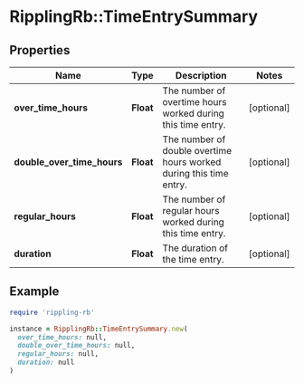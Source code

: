 # RipplingRb::TimeEntrySummary

## Properties

| Name | Type | Description | Notes |
| ---- | ---- | ----------- | ----- |
| **over_time_hours** | **Float** | The number of overtime hours worked during this time entry. | [optional] |
| **double_over_time_hours** | **Float** | The number of double overtime hours worked during this time entry. | [optional] |
| **regular_hours** | **Float** | The number of regular hours worked during this time entry. | [optional] |
| **duration** | **Float** | The duration of the time entry. | [optional] |

## Example

```ruby
require 'rippling-rb'

instance = RipplingRb::TimeEntrySummary.new(
  over_time_hours: null,
  double_over_time_hours: null,
  regular_hours: null,
  duration: null
)
```

